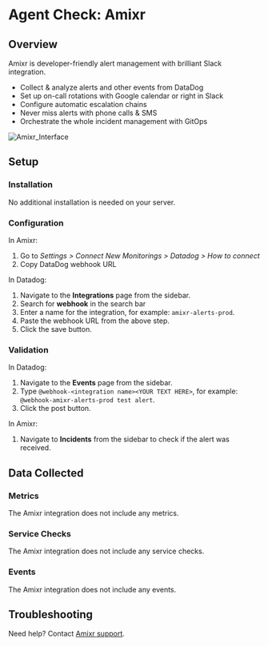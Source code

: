 # Agent Check: Amixr

## Overview

Amixr is developer-friendly alert management with brilliant Slack integration.

- Collect & analyze alerts and other events from DataDog
- Set up on-call rotations with Google calendar or right in Slack
- Configure automatic escalation chains
- Never miss alerts with phone calls & SMS
- Orchestrate the whole incident management with GitOps

![Amixr_Interface][1]

## Setup

### Installation

No additional installation is needed on your server.

### Configuration

In Amixr:
1. Go to *Settings > Connect New Monitorings > Datadog > How to connect*
2. Copy DataDog webhook URL

In Datadog:
1. Navigate to the **Integrations** page from the sidebar.
2. Search for **webhook** in the search bar
3. Enter a name for the integration, for example: `amixr-alerts-prod`.
4. Paste the webhook URL from the above step.
5. Click the save button.

### Validation

In Datadog:
1. Navigate to the **Events** page from the sidebar.
2. Type `@webhook-<integration name><YOUR TEXT HERE>`, for example: `@webhook-amixr-alerts-prod test alert`.
3. Click the post button.

In Amixr:
1. Navigate to **Incidents** from the sidebar to check if the alert was received.

## Data Collected

### Metrics

The Amixr integration does not include any metrics.

### Service Checks

The Amixr integration does not include any service checks.

### Events

The Amixr integration does not include any events.

## Troubleshooting

Need help? Contact [Amixr support][2].

[1]: https://raw.githubusercontent.com/DataDog/integrations-extras/master/amixr/images/amixr-interface.png
[2]: https://amixr.io/support/
